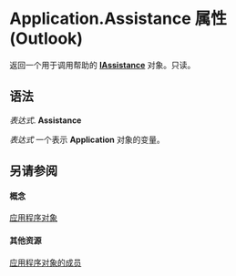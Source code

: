 
# Application.Assistance 属性 (Outlook)

返回一个用于调用帮助的  **[IAssistance](http://msdn.microsoft.com/library/c8327d45-a6a2-dc4c-67f0-d02598eb60ba%28Office.15%29.aspx)** 对象。只读。


## 语法

 _表达式_. **Assistance**

 _表达式_ 一个表示 **Application** 对象的变量。


## 另请参阅


#### 概念


[应用程序对象](797003e7-ecd1-eccb-eaaf-32d6ddde8348.md)
#### 其他资源


[应用程序对象的成员](3519c89c-2353-85ee-7ddc-62e5dd85a8e7.md)